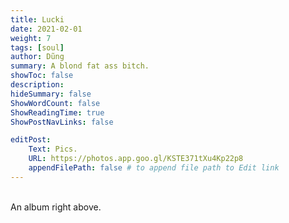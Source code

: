 ```yaml
---
title: Lucki
date: 2021-02-01
weight: 7
tags: [soul]
author: Dũng
summary: A blond fat ass bitch.
showToc: false
description: 
hideSummary: false
ShowWordCount: false
ShowReadingTime: true
ShowPostNavLinks: false

editPost:
    Text: Pics.
    URL: https://photos.app.goo.gl/KSTE371tXu4Kp22p8
    appendFilePath: false # to append file path to Edit link
---
```

\
An album right above.